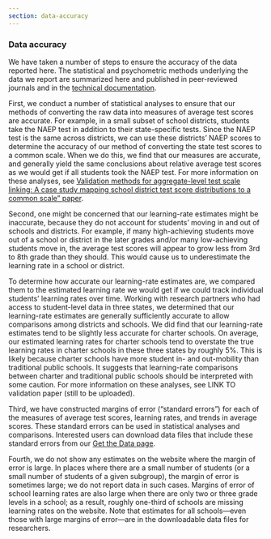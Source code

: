 ```yaml
---
section: data-accuracy
---
```

<h3>Data accuracy</h3>

We have taken a number of steps to ensure the accuracy of the data reported here. The statistical and psychometric methods underlying the data we report are summarized here and published in peer-reviewed journals and in the <a href="/papers/SEDA_documentation_v30_DRAFT09212019.pdf" target="_blank">technical documentation</a>. 

First, we conduct a number of statistical analyses to ensure that our methods of converting the raw data into measures of average test scores are accurate. For example, in a small subset of school districts, students take the NAEP test in addition to their state-specific tests. Since the NAEP test is the same across districts, we can use these districts’ NAEP scores to determine the accuracy of our method of converting the state test scores to a common scale. When we do this, we find that our measures are accurate, and generally yield the same conclusions about relative average test scores as we would get if all students took the NAEP test. For more information on these analyses, see <a href="/papers/wp16-09-v201904.pdf" target="_blank">Validation methods for aggregate-level test scale linking: A case study mapping school district test score distributions to a common scale” paper</a>.  

Second, one might be concerned that our learning-rate estimates might be inaccurate, because they do not account for students’ moving in and out of schools and districts. For example, if many high-achieving students move out of a school or district in the later grades and/or many low-achieving students move in, the average test scores will appear to grow less from 3rd to 8th grade than they should. This would cause us to underestimate the learning rate in a school or district. 

To determine how accurate our learning-rate estimates are, we compared them to the estimated learning rate we would get if we could track individual students’ learning rates over time. Working with research partners who had access to student-level data in three states, we determined that our learning-rate estimates are generally sufficiently accurate to allow comparisons among districts and schools. We did find that our learning-rate estimates tend to be slightly less accurate for charter schools. On average, our estimated learning rates for charter schools tend to overstate the true learning rates in charter schools in these three states by roughly 5%. This is likely because charter schools have more student in- and out-mobility than traditional public schools. It suggests that learning-rate comparisons between charter and traditional public schools should be interpreted with some caution. For more information on these analyses, see <span class="highlight2">LINK TO validation paper (still to be uploaded)</span>.

Third, we have constructed margins of error (“standard errors”) for each of the measures of average test scores, learning rates, and trends in average scores. These standard errors can be used in statistical analyses and comparisons. Interested users can download data files that include these standard errors from our <a href="/get-the-data">Get the Data page</a>.  

Fourth, we do not show any estimates on the website where the margin of error is large. In places where there are a small number of students (or a small number of students of a given subgroup), the margin of error is sometimes large; we do not report data in such cases. Margins of error of school learning rates are also large when there are only two or three grade levels in a school; as a result, roughly one-third of schools are missing learning rates on the website. Note that estimates for all schools—even those with large margins of error—are in the downloadable data files for researchers. 
